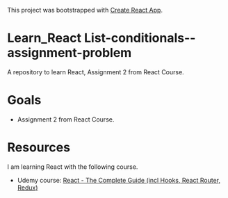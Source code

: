 This project was bootstrapped with [Create React App](https://github.com/facebookincubator/create-react-app).


# Learn_React List-conditionals--assignment-problem
A repository to learn React, Assignment 2 from React Course.

# Goals
- Assignment 2 from React Course.

# Resources
I am learning React with the following course.
- Udemy course: [React - The Complete Guide (incl Hooks, React Router, Redux)
](https://www.udemy.com/course/react-the-complete-guide-incl-redux/)
